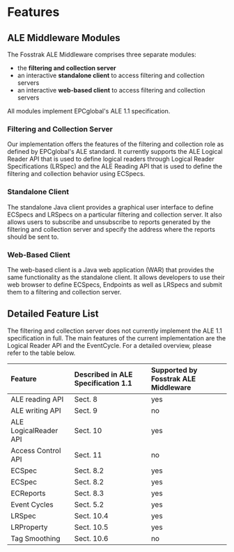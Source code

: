 # Features #

## ALE Middleware Modules ##

The Fosstrak ALE Middleware comprises three separate modules:

  * the **filtering and collection server**
  * an interactive **standalone client** to access filtering and collection servers
  * an interactive **web-based client** to access filtering and collection servers

All modules implement EPCglobal's ALE 1.1 specification.

### Filtering and Collection Server ###

Our implementation offers the features of the filtering and collection role as defined by EPCglobal's ALE standard. It currently supports the ALE Logical Reader API that is used to define logical readers through Logical Reader Specifications (LRSpec) and the ALE Reading API that is used to define the filtering and collection behavior using ECSpecs.

### Standalone Client ###

The standalone Java client provides a graphical user interface to define ECSpecs and LRSpecs on a particular filtering and collection server. It also allows users to subscribe and unsubscribe to reports generated by the filtering and collection server and specify the address where the reports should be sent to.

### Web-Based Client ###

The web-based client is a Java web application (WAR) that provides the same functionality as the standalone client. It allows developers to use their web browser to define ECSpecs, Endpoints as well as LRSpecs and submit them to a filtering and collection server.

## Detailed Feature List ##

The filtering and collection server does not currently implement the ALE 1.1 specification in full. The main features of the current implementation are the Logical Reader API and the EventCycle. For a detailed overview, please refer to the table below.

| **Feature** | **Described in ALE Specification 1.1** | **Supported by Fosstrak ALE Middleware** |
|:------------|:---------------------------------------|:-----------------------------------------|
| ALE reading API | Sect. 8                                | yes                                      |
| ALE writing API | Sect. 9                                | no                                       |
| ALE LogicalReader API | Sect. 10                               | yes                                      |
| Access Control API | Sect. 11                               | no                                       |
| ECSpec      | Sect. 8.2                              | yes                                      |
| ECSpec      | Sect. 8.2                              | yes                                      |
| ECReports   | Sect. 8.3                              | yes                                      |
| Event Cycles | Sect. 5.2                              | yes                                      |
| LRSpec      | Sect. 10.4                             | yes                                      |
| LRProperty  | Sect. 10.5                             | yes                                      |
| Tag Smoothing | Sect. 10.6                             | no                                       |